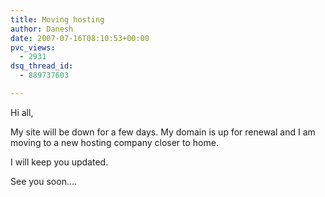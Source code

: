 ```yaml
---
title: Moving hosting
author: Danesh
date: 2007-07-16T08:10:53+00:00
pvc_views:
  - 2931
dsq_thread_id:
  - 889737603

---
```

Hi all,

My site will be down for a few days. My domain is up for renewal and I am moving to a new hosting company closer to home.

I will keep you updated.

See you soon&#8230;.
